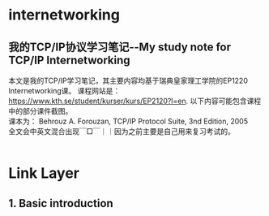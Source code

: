 # internetworking
我的TCP/IP协议学习笔记--My study note for TCP/IP Internetworking
---
本文是我的TCP/IP学习笔记，其主要内容均基于瑞典皇家理工学院的EP1220 Internetworking课。 课程网站是：https://www.kth.se/student/kurser/kurs/EP2120?l=en. 以下内容可能包含课程中的部分课件截图。<br>
课本为： Behrouz A. Forouzan, TCP/IP Protocol Suite, 3nd Edition, 2005<br>
全文会中英文混合出现￣□￣｜｜因为之前主要是自己用来复习考试的。<br>
<br>
# Link Layer<br>
## 1. Basic introduction<br>

